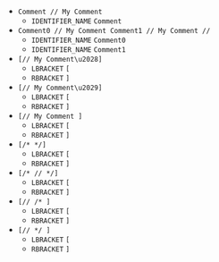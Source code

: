 * `Comment // My Comment`
  * `IDENTIFIER_NAME` `Comment`
* `Comment0 // My Comment
Comment1 // My Comment //`
  * `IDENTIFIER_NAME` `Comment0`
  * `IDENTIFIER_NAME` `Comment1`
* `[// My Comment\u2028]`
  * `LBRACKET` `[`
  * `RBRACKET` `]`
* `[// My Comment\u2029]`
  * `LBRACKET` `[`
  * `RBRACKET` `]`
* `[// My Comment
]`
  * `LBRACKET` `[`
  * `RBRACKET` `]`
* `[/*
*/]`
  * `LBRACKET` `[`
  * `RBRACKET` `]`
* `[/* //
*/]`
  * `LBRACKET` `[`
  * `RBRACKET` `]`
* `[// /*
]`
  * `LBRACKET` `[`
  * `RBRACKET` `]`
* `[// */
]`
  * `LBRACKET` `[`
  * `RBRACKET` `]`